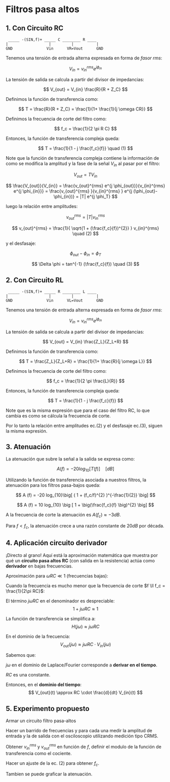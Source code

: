 # Filtros pasa altos



## 1. Con Circuito RC

```
 _____ -(SIN,f)+ _____ C ________ R ____   
|                  |         |          |  
GND               Vin      VR=Vout      GND
```

Tenemos una tensión de entrada alterna expresada en forma de *fasor rms*:

$$
V_{in} = v_{in}^{rms} e^{j \phi_{in}}
$$

La tensión de salida se calcula a partir del divisor de impedancias:

$$
V_{out} =  V_{in} \frac{R}{R + Z_C}
$$

Definimos la función de transferencia como:

$$
T = \frac{R}{R + Z_C} =   \frac{1}{1+ \frac{1}{j \omega CR}}
$$

Definimos la frecuencia de corte del filtro como:

$$
f_c = \frac{1}{2 \pi R C}
$$

Entonces, la función de transferencia compleja queda:

$$
T = \frac{1}{1 - j \frac{f_c}{f}} \quad (1)
$$

Note que la función de transferencia compleja contiene la información de como se modifica la amplitud y la fase de la señal $V_{in}$ al pasar por el filtro:

$$
V_{out} = T V_{in}
$$

$$
\frac{V_{out}}{V_{in}} = \frac{v_{out}^{rms} e^{j \phi_{out}}}{v_{in}^{rms} e^{j \phi_{in}}} = \frac{v_{out}^{rms} }{v_{in}^{rms} } e^{j (\phi_{out}-\phi_{in})} = |T| e^{j \phi_T}
$$

luego la relación entre amplitudes:

$$
v_{out}^{rms} = |T| v_{in}^{rms}
$$

$$
v_{out}^{rms} = \frac{1}{ \sqrt{1 + (\frac{f_c}{f})^{2}} } v_{in}^{rms} \quad (2)
$$

y el desfasaje:

$$
\phi_{out} - \phi_{in} = \phi_T
$$

$$
\Delta \phi =  tan^{-1} (\frac{f_c}{f}) \quad (3)
$$




## 2. Con Circuito RL


```
 _____ -(SIN,f)+ _____ R ________ L ____   
|                  |         |          |  
GND               Vin      VL=Vout      GND
```


Tenemos una tensión de entrada alterna expresada en forma de *fasor rms*:

$$
V_{in} = v_{in}^{rms} e^{j \phi_{in}}
$$

La tensión de salida se calcula a partir del divisor de impedancias:

$$
V_{out} =  V_{in} \frac{Z_L}{Z_L+R}
$$

Definimos la función de transferencia como:

$$
T = \frac{Z_L}{Z_L+R} =   \frac{1}{1+  \frac{R}{j \omega L}}
$$

Definimos la frecuencia de corte del filtro como:

$$
f_c = \frac{1}{2 \pi \frac{L}{R}}
$$

Entonces, la función de transferencia compleja queda:

$$
T = \frac{1}{1 - j \frac{f_c}{f}}
$$

Note que es la misma expresión que para el caso del filtro RC, lo que cambia es como se cálcula la frecuencia de corte.

Por lo tanto la relación entre amplitudes ec.(2) y el desfasaje ec.(3), siguen la misma expresión.


## 3. Atenuación 

La atenuación que subre la señal a la salida se expresa como:

$$
A (f) = -20 log_{10}\big[ T(f)\big]\quad [dB]
$$

Utilizando la función de transferencia asociada a nuestros filtros, la atenuación para los filtros pasa-bajos queda:


$$
A (f) = -20 log_{10}\big[ ( 1 + (f_c/f)^{2}  )^{-\frac{1}{2}} \big]
$$

$$
A (f) = 10 log_{10} \big [ 1 + \big(\frac{f_c}{f} \big)^{2}  \big]
$$

A la frecuencia de corte la atenuación es $A(f_c)\approx -3dB$.

Para $f <f_c$, la atenuación crece a una razón constante de $20 dB$ por década.

## 4. Aplicación circuito derivador

¡Directo al grano! Aquí está la aproximación matemática que muestra por qué un **circuito pasa altos RC** (con salida en la resistencia) actúa como **derivador** en bajas frecuencias.



Aproximación para $\omega RC \ll 1$ (frecuencias bajas):

Cuando la frecuencia es mucho menor que la frecuencia de corte $f \ll f_c = \frac{1}{2\pi RC}$:  

El término $j\omega RC$ en el denominador es despreciable:  
$$
1 + j\omega RC \approx 1
$$  

La función de transferencia se simplifica a:  
$$
H(j\omega) \approx j\omega RC
$$  


En el dominio de la frecuencia:  
$$
V_{out}(j\omega) \approx j\omega RC \cdot V_{in}(j\omega)
$$  

Sabemos que:  

$j\omega$ en el dominio de Laplace/Fourier corresponde a **derivar en el tiempo**.  

$RC$ es una constante.  

Entonces, en el **dominio del tiempo**:  
$$
V_{out}(t) \approx RC \cdot \frac{d}{dt} V_{in}(t)
$$  




## 5. Experimento propuesto

Armar un circuito filtro pasa-altos

Hacer un barrido de frecuencias y para cada una medir la amplitud de entrada y la de salida con el osciloscopio utilizando medición tipo CRMS. 

Obtener $v_{in}^{rms}$ y  $v_{out}^{rms}$ en función de $f$, definir el modulo de la función de transferencia como el cociente.

Hacer un ajuste de la ec. (2) para obtener $f_c$.

Tambien se puede graficar la atenuación.
 




